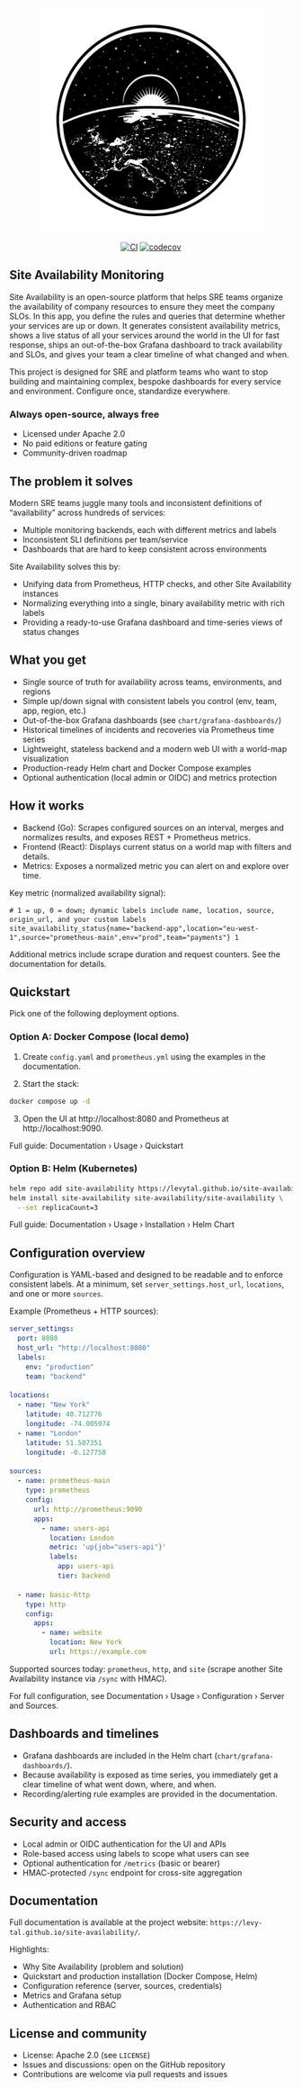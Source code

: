<div align="center">

<img src="docs/static/img/logo-full.png" alt="Site Availability Monitor Logo" width="400">

[![CI](https://github.com/Levy-Tal/site-availability/actions/workflows/ci.yaml/badge.svg?branch=main)](https://github.com/Levy-Tal/site-availability/actions/workflows/ci.yaml)
[![codecov](https://codecov.io/gh/Levy-Tal/site-availability/branch/main/graph/badge.svg?token=K3PLCUDMX9)](https://codecov.io/gh/Levy-Tal/site-availability)

</div>

## Site Availability Monitoring

Site Availability is an open-source platform that helps SRE teams organize the availability of company resources to ensure they meet the company SLOs. In this app, you define the rules and queries that determine whether your services are up or down. It generates consistent availability metrics, shows a live status of all your services around the world in the UI for fast response, ships an out-of-the-box Grafana dashboard to track availability and SLOs, and gives your team a clear timeline of what changed and when.

This project is designed for SRE and platform teams who want to stop building and maintaining complex, bespoke dashboards for every service and environment. Configure once, standardize everywhere.

### Always open-source, always free

- Licensed under Apache 2.0
- No paid editions or feature gating
- Community-driven roadmap

## The problem it solves

Modern SRE teams juggle many tools and inconsistent definitions of “availability” across hundreds of services:

- Multiple monitoring backends, each with different metrics and labels
- Inconsistent SLI definitions per team/service
- Dashboards that are hard to keep consistent across environments

Site Availability solves this by:

- Unifying data from Prometheus, HTTP checks, and other Site Availability instances
- Normalizing everything into a single, binary availability metric with rich labels
- Providing a ready-to-use Grafana dashboard and time-series views of status changes

## What you get

- Single source of truth for availability across teams, environments, and regions
- Simple up/down signal with consistent labels you control (env, team, app, region, etc.)
- Out-of-the-box Grafana dashboards (see `chart/grafana-dashboards/`)
- Historical timelines of incidents and recoveries via Prometheus time series
- Lightweight, stateless backend and a modern web UI with a world-map visualization
- Production-ready Helm chart and Docker Compose examples
- Optional authentication (local admin or OIDC) and metrics protection

## How it works

- Backend (Go): Scrapes configured sources on an interval, merges and normalizes results, and exposes REST + Prometheus metrics.
- Frontend (React): Displays current status on a world map with filters and details.
- Metrics: Exposes a normalized metric you can alert on and explore over time.

Key metric (normalized availability signal):

```prometheus
# 1 = up, 0 = down; dynamic labels include name, location, source, origin_url, and your custom labels
site_availability_status{name="backend-app",location="eu-west-1",source="prometheus-main",env="prod",team="payments"} 1
```

Additional metrics include scrape duration and request counters. See the documentation for details.

## Quickstart

Pick one of the following deployment options.

### Option A: Docker Compose (local demo)

1. Create `config.yaml` and `prometheus.yml` using the examples in the documentation.

2. Start the stack:

```bash
docker compose up -d
```

3. Open the UI at http://localhost:8080 and Prometheus at http://localhost:9090.

Full guide: Documentation › Usage › Quickstart

### Option B: Helm (Kubernetes)

```bash
helm repo add site-availability https://levytal.github.io/site-availability/
helm install site-availability site-availability/site-availability \
  --set replicaCount=3
```

Full guide: Documentation › Usage › Installation › Helm Chart

## Configuration overview

Configuration is YAML-based and designed to be readable and to enforce consistent labels. At a minimum, set `server_settings.host_url`, `locations`, and one or more `sources`.

Example (Prometheus + HTTP sources):

```yaml
server_settings:
  port: 8080
  host_url: "http://localhost:8080"
  labels:
    env: "production"
    team: "backend"

locations:
  - name: "New York"
    latitude: 40.712776
    longitude: -74.005974
  - name: "London"
    latitude: 51.507351
    longitude: -0.127758

sources:
  - name: prometheus-main
    type: prometheus
    config:
      url: http://prometheus:9090
      apps:
        - name: users-api
          location: London
          metric: 'up{job="users-api"}'
          labels:
            app: users-api
            tier: backend

  - name: basic-http
    type: http
    config:
      apps:
        - name: website
          location: New York
          url: https://example.com
```

Supported sources today: `prometheus`, `http`, and `site` (scrape another Site Availability instance via `/sync` with HMAC).

For full configuration, see Documentation › Usage › Configuration › Server and Sources.

## Dashboards and timelines

- Grafana dashboards are included in the Helm chart (`chart/grafana-dashboards/`).
- Because availability is exposed as time series, you immediately get a clear timeline of what went down, where, and when.
- Recording/alerting rule examples are provided in the documentation.

## Security and access

- Local admin or OIDC authentication for the UI and APIs
- Role-based access using labels to scope what users can see
- Optional authentication for `/metrics` (basic or bearer)
- HMAC-protected `/sync` endpoint for cross-site aggregation

## Documentation

Full documentation is available at the project website: `https://levy-tal.github.io/site-availability/`.

Highlights:

- Why Site Availability (problem and solution)
- Quickstart and production installation (Docker Compose, Helm)
- Configuration reference (server, sources, credentials)
- Metrics and Grafana setup
- Authentication and RBAC

## License and community

- License: Apache 2.0 (see `LICENSE`)
- Issues and discussions: open on the GitHub repository
- Contributions are welcome via pull requests and issues
